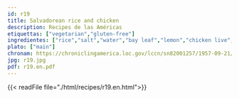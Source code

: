 ```yaml
---
id: r19
title: Salvadorean rice and chicken
description: Recipes de las Américas
etiquettas: ["vegetarian","gluten-free"]
ingredientes: ["rice","salt","water","bay leaf","lemon","chicken live","oil","onion","marsala wine","black pepper","coarse salt","cinnamon","rice starch","milk"]
plato: ["main"]
chronam: https://chroniclingamerica.loc.gov/lccn/sn82001257/1957-09-21/ed-1/seq-5/
jpg: r19.jpg
pdf: r19.en.pdf
---
```


{{< readFile file="./html/recipes/r19.en.html">}}